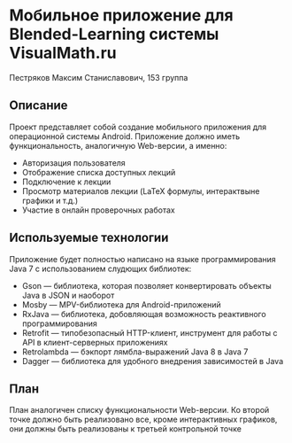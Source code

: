 Мобильное приложение для Blended-Learning системы VisualMath.ru
===============================================================

Пестряков Максим Станиславович, 153 группа

Описание
--------

Проект представляет собой создание мобильного приложения для операционной системы Android. Приложение должно иметь функциональность, аналогичную Web-версии, а именно:
  - Авторизация пользователя
  - Отображение списка доступных лекций
  - Подключение к лекции
  - Просмотр материалов лекции (LaTeX формулы, интерактвыне графики и т.д.)
  - Участие в онлайн проверочных работах

Используемые технологии
-----------------------

Приложение будет полностью написано на языке программирования Java 7 c использованием слудющих библиотек:
  - Gson — библиотека, которая позволяет конвертировать объекты Java в JSON и наоборот
  - Mosby — MPV-библиотека для Android-приложений
  - RxJava — библиотека, добовляющая возможность реактивного программирования
  - Retrofit — типобезопасный HTTP-клиент, инструмент для работы с API в клиент-серверных приложениях
  - Retrolambda — бэкпорт лямбла-выражений Java 8 в Java 7
  - Dagger — библиотека для удобного внедрения зависимостей в Java

План
----
План аналогичен списку функциональности Web-версии. Ко второй точке должно быть реализовано все, кроме интерактивных графиков, они должны быть реализованы к третьей контрольной точке
